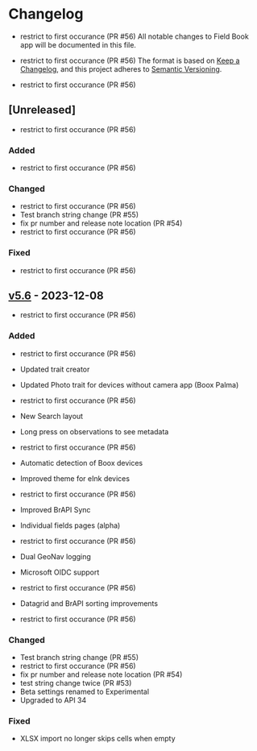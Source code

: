 # Changelog

- restrict to first occurance (PR #56)
All notable changes to Field Book app will be documented in this file.

- restrict to first occurance (PR #56)
The format is based on [Keep a Changelog](https://keepachangelog.com/en/1.1.0/),
and this project adheres to [Semantic Versioning](https://semver.org/spec/v2.0.0.html).
- restrict to first occurance (PR #56)

## [Unreleased]
- restrict to first occurance (PR #56)

### Added
- restrict to first occurance (PR #56)

### Changed
- restrict to first occurance (PR #56)
- Test branch string change (PR #55)
- fix pr number and release note location (PR #54)
- restrict to first occurance (PR #56)

### Fixed
- restrict to first occurance (PR #56)

## [v5.6] - 2023-12-08
- restrict to first occurance (PR #56)

### Added
- restrict to first occurance (PR #56)
- Updated trait creator
- Updated Photo trait for devices without camera app (Boox Palma)
- restrict to first occurance (PR #56)
- New Search layout
- Long press on observations to see metadata
- restrict to first occurance (PR #56)
- Automatic detection of Boox devices
- Improved theme for eInk devices
- restrict to first occurance (PR #56)
- Improved BrAPI Sync
- Individual fields pages (alpha)
- restrict to first occurance (PR #56)
- Dual GeoNav logging
- Microsoft OIDC support
- restrict to first occurance (PR #56)
- Datagrid and BrAPI sorting improvements

- restrict to first occurance (PR #56)
### Changed
- Test branch string change (PR #55)
- restrict to first occurance (PR #56)
- fix pr number and release note location (PR #54)
- test string change twice (PR #53)
- Beta settings renamed to Experimental
- Upgraded to API 34

### Fixed
- XLSX import no longer skips cells when empty

[v5.6]: https://github.com/PhenoApps/Field-Book/releases/tag/5.6.25
